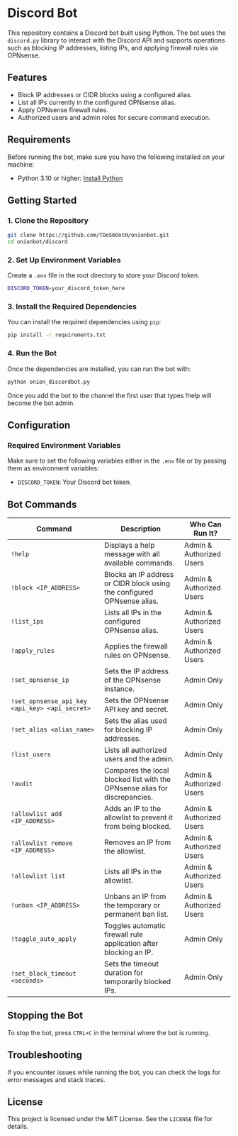 
# Discord Bot

This repository contains a Discord bot built using Python. The bot uses the `discord.py` library to interact with the Discord API and supports operations such as blocking IP addresses, listing IPs, and applying firewall rules via OPNsense.

## Features

- Block IP addresses or CIDR blocks using a configured alias.
- List all IPs currently in the configured OPNsense alias.
- Apply OPNsense firewall rules.
- Authorized users and admin roles for secure command execution.

## Requirements

Before running the bot, make sure you have the following installed on your machine:

- Python 3.10 or higher: [Install Python](https://www.python.org/downloads/)

## Getting Started

### 1. Clone the Repository

```bash
git clone https://github.com/TOoSmOotH/onionbot.git
cd onionbot/discord
```

### 2. Set Up Environment Variables

Create a `.env` file in the root directory to store your Discord token.

```bash
DISCORD_TOKEN=your_discord_token_here
```

### 3. Install the Required Dependencies

You can install the required dependencies using `pip`:

```bash
pip install -r requirements.txt
```

### 4. Run the Bot

Once the dependencies are installed, you can run the bot with:

```bash
python onion_discordbot.py
```

Once you add the bot to the channel the first user that types !help will become the bot admin. 

## Configuration

### Required Environment Variables

Make sure to set the following variables either in the `.env` file or by passing them as environment variables:

- `DISCORD_TOKEN`: Your Discord bot token.


## Bot Commands

| Command               | Description                                                                 | Who Can Run It?        |
|-----------------------|-----------------------------------------------------------------------------|------------------------|
| `!help`               | Displays a help message with all available commands.                        | Admin & Authorized Users|
| `!block <IP_ADDRESS>` | Blocks an IP address or CIDR block using the configured OPNsense alias.      | Admin & Authorized Users|
| `!list_ips`           | Lists all IPs in the configured OPNsense alias.                             | Admin & Authorized Users|
| `!apply_rules`        | Applies the firewall rules on OPNsense.                                      | Admin & Authorized Users|
| `!set_opnsense_ip`    | Sets the IP address of the OPNsense instance.                               | Admin Only             |
| `!set_opnsense_api_key <api_key> <api_secret>` | Sets the OPNsense API key and secret.              | Admin Only             |
| `!set_alias <alias_name>`  | Sets the alias used for blocking IP addresses.                           | Admin Only             |
| `!list_users`         | Lists all authorized users and the admin.                                   | Admin Only             |
| `!audit`              | Compares the local blocked list with the OPNsense alias for discrepancies.   | Admin & Authorized Users|
| `!allowlist add <IP_ADDRESS>` | Adds an IP to the allowlist to prevent it from being blocked.        | Admin & Authorized Users|
| `!allowlist remove <IP_ADDRESS>` | Removes an IP from the allowlist.                                 | Admin & Authorized Users|
| `!allowlist list`     | Lists all IPs in the allowlist.                                              | Admin & Authorized Users|
| `!unban <IP_ADDRESS>` | Unbans an IP from the temporary or permanent ban list.                       | Admin & Authorized Users|
| `!toggle_auto_apply`  | Toggles automatic firewall rule application after blocking an IP.           | Admin Only             |
| `!set_block_timeout <seconds>` | Sets the timeout duration for temporarily blocked IPs.              | Admin Only             |


## Stopping the Bot

To stop the bot, press `CTRL+C` in the terminal where the bot is running.

## Troubleshooting

If you encounter issues while running the bot, you can check the logs for error messages and stack traces.

## License

This project is licensed under the MIT License. See the `LICENSE` file for details.